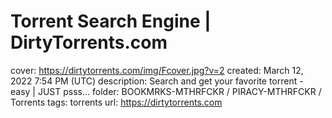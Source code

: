 # Torrent Search Engine | DirtyTorrents.com

cover: https://dirtytorrents.com/img/Fcover.jpg?v=2
created: March 12, 2022 7:54 PM (UTC)
description: Search and get your favorite torrent - easy |  JUST psss...
folder: BOOKMRKS-MTHRFCKR / PIRACY-MTHRFCKR / Torrents
tags: torrents
url: https://dirtytorrents.com